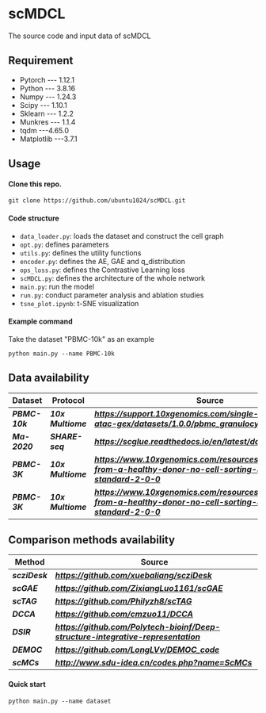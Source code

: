 # scMDCL
The source code and input data of scMDCL

## Requirement
- Pytorch --- 1.12.1
- Python --- 3.8.16
- Numpy --- 1.24.3
- Scipy --- 1.10.1
- Sklearn --- 1.2.2
- Munkres --- 1.1.4
- tqdm ---4.65.0
- Matplotlib ---3.7.1

## Usage
#### Clone this repo.
```
git clone https://github.com/ubuntu1024/scMDCL.git
```

#### Code structure
- ```data_loader.py```: loads the dataset and construct the cell graph
- ```opt.py```: defines parameters
- ```utils.py```: defines the utility functions
- ```encoder.py```: defines the AE, GAE and q_distribution
- ```ops_loss.py```: defines the Contrastive Learning loss
- ```scMDCL.py```: defines the architecture of the whole network
- ```main.py```: run the model
- ```run.py```: conduct parameter analysis and ablation studies 
- ```tsne_plot.ipynb```: t-SNE visualization

#### Example command
Take the dataset "PBMC-10k" as an example
```
python main.py --name PBMC-10k
```

## Data availability
|  Dataset              | Protocol   | Source |
| --------------------------- | ----------------------- | ----------------------- |
| ***PBMC-10k***             | ***10x Multiome***      | ***https://support.10xgenomics.com/single-cell-multiome-atac-gex/datasets/1.0.0/pbmc_granulocyte_sorted_10k*** |
| ***Ma-2020***             | ***SHARE-seq*** | ***https://scglue.readthedocs.io/en/latest/data.html***        |
| ***PBMC-3K***          | ***10x Multiome***      | ***https://www.10xgenomics.com/resources/datasets/pbmc-from-a-healthy-donor-no-cell-sorting-3-k-1-standard-2-0-0***     |
| ***PBMC-3K***          | ***10x Multiome***      | ***https://www.10xgenomics.com/resources/datasets/pbmc-from-a-healthy-donor-no-cell-sorting-3-k-1-standard-2-0-0***     |

## Comparison methods availability
|  Method              | Source |
| --------------------------- | ----------------------- |
| ***scziDesk***             | ***https://github.com/xuebaliang/scziDesk*** |
| ***scGAE***          | ***https://github.com/ZixiangLuo1161/scGAE***     |
| ***scTAG***              | ***https://github.com/Philyzh8/scTAG*** |
| ***DCCA***             | ***https://github.com/cmzuo11/DCCA***        |
| ***DSIR***             | ***https://github.com/Polytech-bioinf/Deep-structure-integrative-representation***        |
| ***DEMOC***             | ***https://github.com/LongLVv/DEMOC_code***        |
| ***scMCs***             | ***http://www.sdu-idea.cn/codes.php?name=ScMCs***        |

#### Quick start
```
python main.py --name dataset
```

